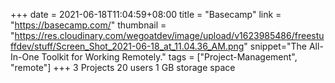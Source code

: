 +++
date = 2021-06-18T11:04:59+08:00
title = "Basecamp"
link = "https://basecamp.com/"
thumbnail = "https://res.cloudinary.com/wegoatdev/image/upload/v1623985486/freestuffdev/stuff/Screen_Shot_2021-06-18_at_11.04.36_AM.png"
snippet="The All-In-One Toolkit for Working Remotely."
tags = ["Project-Management", "remote"]
+++
3 Projects
20 users
1 GB storage space